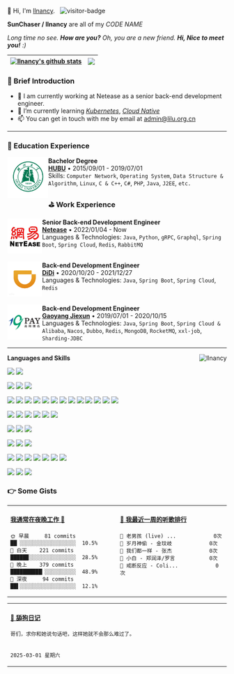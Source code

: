 <p>
    👋 Hi, I'm <a href="https://lilu.org.cn" target="_blank">llnancy</a>.
    &nbsp;&nbsp;<img src="https://visitor-badge.laobi.icu/badge?page_id=llnancy.readme" alt="visitor-badge" />
</p>

<p><b> SunChaser / llnancy</b> are all of my <em>CODE NAME</em></p>

<em>Long time no see. <b>How are you?</b> Oh, you are a new friend. <b>Hi, Nice to meet you!</b> :)</em>

| <a href="https://github.com/llnancy"><img align="center" src="https://github-readme-stats.vercel.app/api?username=llnancy&count_private=true&show_icons=true&icon_color=9370DB&text_color=9370DB&bg_color=ffffff&hide_border=true&hide_title=true&locale=en" alt="llnancy's github stats" /></a> | <a href="https://github.com/llnancy"><img align="center" src="https://github-readme-stats.vercel.app/api/top-langs/?username=llnancy&layout=compact&theme=buefy&hide_border=true&locale=en&card_width=420" /></a> |
|-----------------------------------------------------------------------------------------------------------------------------------------------------------------------------------------------------------------------------------------------------------------------------------------------------------------------|---------------------------------------------------------------------------------------------------------------------------------------------------------------------------------------------------------------------------------|

### 🤡 Brief Introduction

- 🎈 I am currently working at Netease as a senior back-end development engineer.
- 🌱 I’m currently learning [*Kubernetes*](https://kubernetes.io/), [*Cloud Native*](https://www.cncf.io/)
- 📫 You can get in touch with me by email at [admin@lilu.org.cn](mailto:admin@lilu.org.cn)

---

### 📗 Education Experience

[<img align="left" height="94px" width="94px" alt="HUBU" src="./assets/hubu.png"/>](https://www.hubu.edu.cn)

**Bachelor Degree** \
[**HUBU**](https://www.hubu.edu.cn) • 2015/09/01 - 2019/07/01 \
Skills: `Computer Network`, `Operating System`, `Data Structure & Algorithm`, `Linux`, `C & C++`, `C#`, `PHP`, `Java`, `J2EE`, `etc.`

### ⛳ Work Experience

[<img align="left" height="80px" width="80px" alt="Netease" src="./assets/netease.png" />](https://www.163.com)

**Senior Back-end Development Engineer** \
[**Netease**](https://www.163.com) • 2022/01/04 - Now \
Languages & Technologies: `Java`, `Python`, `gRPC`, `Graphql`, `Spring Boot`, `Spring Cloud`, `Redis`, `RabbitMQ` \
<br />

[<img align="left" height="80px" width="80px" alt="DiDi" src="./assets/didi.png" />](https://www.didiglobal.com)

**Back-end Development Engineer** \
[**DiDi**](https://www.didiglobal.com) • 2020/10/20 - 2021/12/27 \
Languages & Technologies: `Java`, `Spring Boot`, `Spring Cloud`, `Redis` \
<br />

[<img align="left" height="80px" width="80px" alt="GaoYang" src="./assets/gaoyang.png" />](http://www.19pay.com.cn)

**Back-end Development Engineer** \
[**Gaoyang Jiexun**](http://www.19pay.com.cn) • 2019/07/01 - 2020/10/15 \
Languages & Technologies: `Java`, `Spring Boot`, `Spring Cloud & Alibaba`, `Nacos`, `Dubbo`, `Redis`, `MongoDB`, `RocketMQ`, `xxl-job`, `Sharding-JDBC`

---
<img align="right" height="160" src="https://count.getloli.com/get/@llnancy" alt="llnancy" />

**Languages and Skills**

[![](https://img.shields.io/badge/macOS-Big%20Sur-292e33?style=flat-square&logo=apple&logoColor=ffffff)](https://www.apple.com/macos/big-sur/)
[![](https://img.shields.io/badge/iPhone-13-999999?style=flat-square&logo=apple&logoColor=ffffff)](https://www.apple.com/)

[![](https://img.shields.io/badge/IDE-Visual%20Studio%20Code-blue?style=flat-square&logo=visual-studio-code&logoColor=ffffff)](https://code.visualstudio.com/)
[![](https://img.shields.io/badge/IDE-IntelliJ%20IDEA-000000?style=flat-square&logo=IntelliJ%20IDEA&logoColor=ffffff)]([https://www.jetbrains.com/zh-cn/idea/)
[![](https://img.shields.io/badge/Google%20Chrome-4285F4?style=flat-square&logo=Google%20Chrome&logoColor=ffffff)]([https://www.google.com/intl/zh-CN/chrome/)

[![](https://img.shields.io/badge/-HTML5-E34F26?style=flat-square&logo=html5&logoColor=white)](https://html.spec.whatwg.org/)
[![](https://img.shields.io/badge/-CSS3-1572B6?style=flat-square&logo=css3&logoColor=white)](https://www.w3.org/Style/CSS/)
[![](https://img.shields.io/badge/-JavaScript-F7DF1E?style=flat-square&logo=JavaScript&logoColor=white)](https://www.javascript.com/)
[![](https://img.shields.io/badge/-TypeScript-007acc?style=flat-square&logo=typescript&logoColor=white)](https://www.typescriptlang.org/)
[![](https://img.shields.io/badge/-Node.js-339933?style=flat-square&logo=Node.js&logoColor=ffffff)](https://nodejs.org/zh-cn/)
[![](https://img.shields.io/badge/-Vue.js-4fc08d?style=flat-square&logo=vue.js&logoColor=ffffff)](https://vuejs.org/)
[![](https://img.shields.io/badge/-React-61dafb?style=flat-square&logo=react&logoColor=ffffff)](https://reactjs.org/)
[![](https://img.shields.io/badge/-Less-1d365d?style=flat-square&logo=less&logoColor=ffffff)](https://lesscss.org/)
[![](https://img.shields.io/badge/-Stylus-ff6347?style=flat-square&logo=stylus&logoColor=ffffff)](https://stylus-lang.com/)
[![](https://img.shields.io/badge/-Webpack-8dd6f9?style=flat-square&logo=webpack&logoColor=white)](https://webpack.js.org/)
[![](https://img.shields.io/badge/-NPM-cb3837?style=flat-square&logo=npm&logoColor=white)](https://npmjs.com/)
[![](https://img.shields.io/badge/-Yarn-2c8ebb?style=flat-square&logo=yarn&logoColor=ffffff)](https://yarnpkg.com/)
[![](https://img.shields.io/badge/-gulp-CF4647?style=flat-square&logo=gulp&logoColor=ffffff)](https://www.gulpjs.com.cn/)

[![](https://img.shields.io/badge/-Java-6DB33F?style=flat-square&logo=Java&logoColor=ffffff)](https://www.java.com/zh-CN/)
[![](https://img.shields.io/badge/-Spring-6DB33F?style=flat-square&logo=Spring&logoColor=ffffff)](https://spring.io/projects/spring-framework)
[![](https://img.shields.io/badge/-Spring%20Boot-6DB33F?style=flat-square&logo=Spring%20Boot&logoColor=ffffff)](https://spring.io/projects/spring-boot)
[![](https://img.shields.io/badge/-GraphQL-E10098?style=flat-square&logo=GraphQL&logoColor=ffffff)](https://graphql.org/)
[![](https://img.shields.io/badge/-Apache%20Maven-C71A36?style=flat-square&logo=Apache%20Maven&logoColor=ffffff)](https://maven.apache.org/)
[![](https://img.shields.io/badge/-Apache%20Tomcat-F8DC75?style=flat-square&logo=Apache%20Tomcat&logoColor=ffffff)](https://tomcat.apache.org/)

[![](https://img.shields.io/badge/-MySQL-4479A1?style=flat-square&logo=MySQL&logoColor=ffffff)](https://www.mysql.com/cn/)
[![](https://img.shields.io/badge/-MongoDB-47a248?style=flat-square&logo=mongodb&logoColor=ffffff)](https://www.mongodb.com/)
[![](https://img.shields.io/badge/-Redis-DC382D?style=flat-square&logo=Redis&logoColor=ffffff)](https://redis.io/)

[![](https://img.shields.io/badge/-RabbitMQ-FF6600?style=flat-square&logo=RabbitMQ&logoColor=ffffff)](https://www.rabbitmq.com/)
[![](https://img.shields.io/badge/-Apache%20RocketMQ-D77310?style=flat-square&logo=Apache%20RocketMQ&logoColor=ffffff)](https://rocketmq.apache.org/)
[![](https://img.shields.io/badge/-etcd-419EDA?style=flat-square&logo=etcd&logoColor=ffffff)](https://etcd.io/)

[![](https://img.shields.io/badge/-Linux-fcc624?style=flat-square&logo=linux&logoColor=white)](https://www.linuxfoundation.org/)
[![](https://img.shields.io/badge/-Bash-4EAA25?style=flat-square&logo=GNU%20Bash&logoColor=ffffff)](https://www.gnu.org/software/bash/)
[![](https://img.shields.io/badge/-Nginx-269539?style=flat-square&logo=nginx&logoColor=ffffff)](https://nginx.org/)
[![](https://img.shields.io/badge/-Docker-2496ED?style=flat-square&logo=docker&logoColor=ffffff)](https://www.docker.com/)
[![](https://img.shields.io/badge/-Kubernetes-326CE5?style=flat-square&logo=Kubernetes&logoColor=ffffff)](https://kubernetes.io/)
[![](https://img.shields.io/badge/-Serverless-fd5750?style=flat-square&logo=serverless&logoColor=ffffff)](https://www.serverless.com/)
[![](https://img.shields.io/badge/-CNCF-231F20?style=flat-square&logo=CNCF&logoColor=ffffff)](https://www.cncf.io/)

[![](https://img.shields.io/badge/-Markdown-000000?style=flat-square&logo=Markdown&logoColor=ffffff)](https://www.markdownguide.org/)
[![](https://img.shields.io/badge/-Hexo-0E83CD?style=flat-square&logo=Hexo&logoColor=ffffff)](https://hexo.io/zh-cn/)
[![](https://img.shields.io/badge/-LeetCode-FFA116?style=flat-square&logo=LeetCode&logoColor=ffffff)](https://leetcode.cn/)

<!-- 动态打字效果 -->
<!-- <h1 align="center">
    <a href="https://github.com/llnancy">
        <img src="https://readme-typing-svg.herokuapp.com?color=9370DB&lines=保持初心，即使笨手笨脚，也会走的很远。;笨鸟先飞&center=true&size=23&width=1000" alt="保持初心，即使笨手笨脚，也会走的很远。" />
    </a>
</h1> -->

<!-- 贪吃蛇代码贡献图 -->
<!--
<div align="center">
    <img src="./assets/github-contribution-grid-snake.svg" alt="github-contribution-grid-snake" />
</div>
-->

<!--
⬇️**点击下方图片留言**⬇️

<a href="https://chat.getloli.com/room/@llnancy.github?title=llnancy的Github留言板" target="_blank">![](https://chat.getloli.com/room/@llnancy.github/svg?width=620&height=140&limit=20&theme=light&title=llnancy@github:%20~&fontSize=13)</a>
-->

### 👉 Some Gists

<table>
<tr>
<td valign="top" width="50%">

<!-- productive-box start -->
#### <a href="https://gist.github.com/f5eada56197da823b4cac1050a267745" target="_blank">我通常在夜晚工作 🦉</a>
```text
🌞 早晨     81 commits  ██▏░░░░░░░░░░░░░░░░░░  10.5%
🌆 白天    221 commits  █████▉░░░░░░░░░░░░░░░  28.5%
🌃 晚上    379 commits  ██████████▎░░░░░░░░░░  48.9%
🌙 深夜     94 commits  ██▌░░░░░░░░░░░░░░░░░░  12.1%
```
<!-- productive-box end -->

</td>
<td valign="top" width="50%">

<!-- netease-music-box start -->
#### <a href="https://gist.github.com/475826c54f1a5cd2037aa96c604043c0" target="_blank">🎵 我最近一周的听歌排行</a>
```text
🥇 老男孩 (live) ...			0次    
🥈 岁月神偷 - 金玟岐			0次    
🥉 我们都一样 - 张杰			0次    
🏅 小白 - 郑润泽/罗言			0次    
🏅 戒断反应 - Coli...			0次    
```

<!-- netease-music-box end -->

</td>
</tr>
</table>

<table>
<tr>
<td colspan="2">

<!-- dog-box start -->
#### <a href="https://gist.github.com/e85d2e5765110be1d8cfe57f2557a130" target="_blank">🐶 舔狗日记</a>
```text
哥们，求你和她说句话吧，这样她就不会那么难过了。

                                                                                            2025-03-01 星期六
```
<!-- dog-box end -->

</td>
</tr>
</table>
